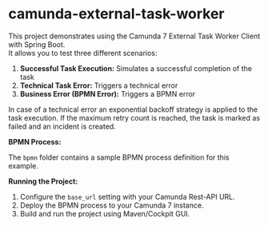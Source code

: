 # camunda-external-task-worker

This project demonstrates using the Camunda 7 External Task Worker Client with Spring Boot.  
It allows you to test three different scenarios:

1. **Successful Task Execution:** Simulates a successful completion of the task
2. **Technical Task Error:** Triggers a technical error
3. **Business Error (BPMN Error):** Triggers a BPMN error

In case of a technical error an exponential backoff strategy is applied to the task execution. If the maximum retry count is reached, the task is marked as failed and an incident is created.

**BPMN Process:**

The `bpmn` folder contains a sample BPMN process definition for this example.

**Running the Project:**

1. Configure the `base_url` setting with your Camunda Rest-API URL.
2. Deploy the BPMN process to your Camunda 7 instance.
3. Build and run the project using Maven/Cockpit GUI.


